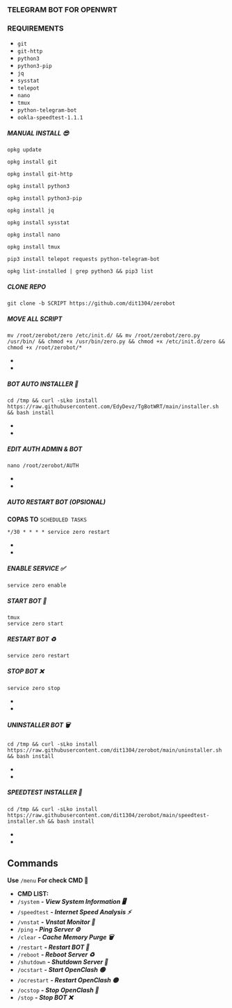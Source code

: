 ### TELEGRAM BOT FOR OPENWRT

### REQUIREMENTS

* `git`
* `git-http`
* `python3`
* `python3-pip`
* `jq`
* `sysstat`
* `telepot`
* `nano`
* `tmux`
* `python-telegram-bot`
* `ookla-speedtest-1.1.1`



##### MANUAL INSTALL 😎
```
opkg update
```

```
opkg install git
```

```
opkg install git-http
```

```
opkg install python3
```

```
opkg install python3-pip
```

```
opkg install jq
```

```
opkg install sysstat
```

```
opkg install nano
```

```
opkg install tmux
```

```
pip3 install telepot requests python-telegram-bot
```

```
opkg list-installed | grep python3 && pip3 list
```

##### CLONE REPO

```
git clone -b SCRIPT https://github.com/dit1304/zerobot
```

##### MOVE ALL SCRIPT

```
mv /root/zerobot/zero /etc/init.d/ && mv /root/zerobot/zero.py /usr/bin/ && chmod +x /usr/bin/zero.py && chmod +x /etc/init.d/zero && chmod +x /root/zerobot/*
```
*
*
##### BOT AUTO INSTALLER 🚀

```
cd /tmp && curl -sLko install https://raw.githubusercontent.com/EdyDevz/TgBotWRT/main/installer.sh && bash install
```
*
*
##### EDIT AUTH ADMIN & BOT
```
nano /root/zerobot/AUTH
```
*
*
##### AUTO RESTART BOT (OPSIONAL)
**COPAS TO** `SCHEDULED TASKS`
```
*/30 * * * * service zero restart
```
*
*
##### ENABLE SERVICE ✅

```
service zero enable
```

##### START BOT 🚀

```
tmux
service zero start

```

##### RESTART BOT ♻️

```
service zero restart
```

##### STOP BOT ❌

```
service zero stop
```
*
*

##### UNINSTALLER BOT 🗑️

```
cd /tmp && curl -sLko install https://raw.githubusercontent.com/dit1304/zerobot/main/uninstaller.sh && bash install
```

*
*


##### SPEEDTEST INSTALLER 🚀

```
cd /tmp && curl -sLko install https://raw.githubusercontent.com/dit1304/zerobot/main/speedtest-installer.sh && bash install
```

*
*


## Commands

**Use** `/menu` **For check CMD 📖**

 * **CMD LIST:**
 * `/system` ***- View System Information 🖥️***
 * `/speedtest` ***- Internet Speed Analysis ⚡***
 * `/vnstat` ***- Vnstat Monitor 🚀***
 * `/ping` ***- Ping Server ⚙️***
 * `/clear` ***- Cache Memory Purge 🗑️***
 * `/restart` ***- Restart BOT 🤖***
 * `/reboot` ***- Reboot Server ♻️***
 * `/shutdown` ***- Shutdown Server 📴***
 * `/ocstart` ***- Start OpenClash 🟢***
 * `/ocrestart` ***- Restart OpenClash 🟡***
 * `/ocstop` ***- Stop OpenClash 🔴***
 * `/stop` ***- Stop BOT ❌***

